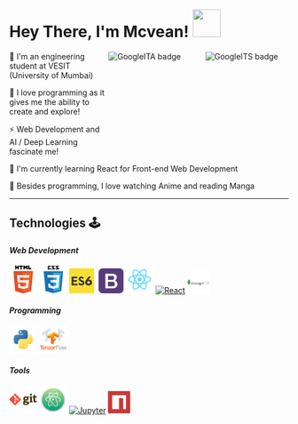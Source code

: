 # Hey There, I'm Mcvean! <img width="50" height="50" src="https://emojipedia-us.s3.dualstack.us-west-1.amazonaws.com/thumbs/120/emojidex/112/male-technologist-type-3_1f468-1f3fc-200d-1f4bb.png" />

<a href="https://www.youracclaim.com/badges/8bacbf87-9761-48de-b717-28d96ca2317b/public_url"><img align="right" width="150" height="150" src="https://images.youracclaim.com/size/110x110/images/5772b390-e2aa-416e-b384-97598d4e3e0a/GoogleITcompletionbadge.png" alt="GoogleITS badge"></img> </a>
<a href="https://www.youracclaim.com/badges/5cb30816-afc3-48ac-8b11-168dd7d2b567/public_url"><img align="right" width="175" height="175" src="https://images.youracclaim.com/images/874ab998-8a42-408d-b493-a8764b1fe91c/GIT_201.png" alt="GoogleITA badge"></img> </a>

:book: I'm an engineering student at VESIT (University of Mumbai)

:black_heart: I love programming as it gives me the ability to create and explore!

:zap: Web Development and AI / Deep Learning fascinate me!

:seedling: I'm currently learning React for Front-end Web Development

:beginner: Besides programming, I love watching Anime and reading Manga

---
## Technologies :joystick:

#### *Web Development*
[<img src="https://raw.githubusercontent.com/github/explore/80688e429a7d4ef2fca1e82350fe8e3517d3494d/topics/html/html.png" width="50" alt="HTML5" />](https://en.wikipedia.org/wiki/HTML5)
[<img src="https://raw.githubusercontent.com/github/explore/80688e429a7d4ef2fca1e82350fe8e3517d3494d/topics/css/css.png" width="50" alt="CSS3" />](https://en.wikipedia.org/wiki/CSS)
[<img src="https://raw.githubusercontent.com/github/explore/80688e429a7d4ef2fca1e82350fe8e3517d3494d/topics/es6/es6.png" width="45" alt="JS" />](https://en.wikipedia.org/wiki/JavaScript)&nbsp;
[<img src="https://raw.githubusercontent.com/github/explore/80688e429a7d4ef2fca1e82350fe8e3517d3494d/topics/bootstrap/bootstrap.png" width="45" alt="Bootstrap" />](https://getbootstrap.com/)
[<img src="https://raw.githubusercontent.com/github/explore/80688e429a7d4ef2fca1e82350fe8e3517d3494d/topics/react/react.png" width="50" alt="React" />](https://reactjs.org/)
[<img src="https://pbs.twimg.com/profile_images/763061332702736385/KoK6gHzp_400x400.jpg" width="45" alt="React" />](https://reactnative.dev/)
[<img src="https://raw.githubusercontent.com/github/explore/80688e429a7d4ef2fca1e82350fe8e3517d3494d/topics/mongodb/mongodb.png" width="40" alt="Nodejs" />](https://www.mongodb.com/)


#### *Programming*
[<img src="https://raw.githubusercontent.com/github/explore/80688e429a7d4ef2fca1e82350fe8e3517d3494d/topics/python/python.png" width="50" alt="Python" />](https://www.python.org/)
[<img src="https://raw.githubusercontent.com/github/explore/80688e429a7d4ef2fca1e82350fe8e3517d3494d/topics/tensorflow/tensorflow.png" width="50" alt="Tensorflow" />](https://www.tensorflow.org/)

#### *Tools*
[<img src="https://raw.githubusercontent.com/github/explore/80688e429a7d4ef2fca1e82350fe8e3517d3494d/topics/git/git.png" width="50" alt="Git" />](https://git-scm.com/)
[<img src="https://raw.githubusercontent.com/github/explore/80688e429a7d4ef2fca1e82350fe8e3517d3494d/topics/atom/atom.png" width="50" alt="Atom" />](https://atom.io/)
[<img src="https://avatars1.githubusercontent.com/u/7388996?s=200&v=4" width="50" alt="Jupyter" />](https://jupyter.org/)
[<img src="https://raw.githubusercontent.com/github/explore/80688e429a7d4ef2fca1e82350fe8e3517d3494d/topics/npm/npm.png" width="40" alt="NPM" />](https://www.npmjs.com/)
